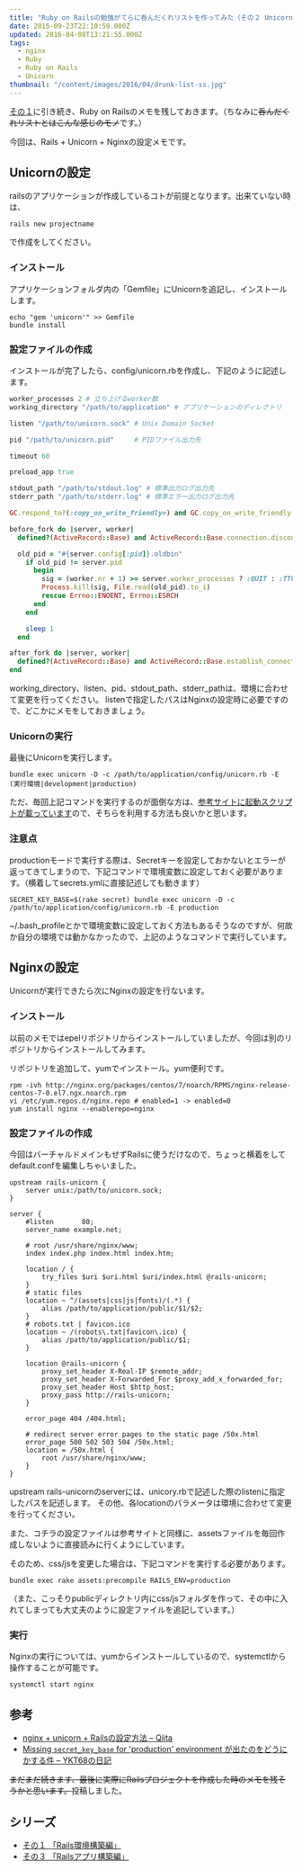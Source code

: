 ```yaml
---
title: "Ruby on Railsの勉強がてらに呑んだくれリストを作ってみた（その２ Unicorn+Nginx編）"
date: 2015-09-23T22:10:59.000Z
updated: 2016-04-08T13:21:55.000Z
tags:
  - nginx
  - Ruby
  - Ruby on Rails
  - Unicorn
thumbnail: "/content/images/2016/04/drunk-list-ss.jpg"
---
```



[その１](https://blog.sus-happy.net/ruby-drunk-list/)に引き続き、Ruby on Railsのメモを残しておきます。（ちなみに~~呑んだくれリストとはこんな感じのモノ~~です。）

今回は、Rails + Unicorn + Nginxの設定メモです。


## Unicornの設定

railsのアプリケーションが作成しているコトが前提となります。出来ていない時は、

```shell
rails new projectname
```

で作成をしてください。

### インストール

アプリケーションフォルダ内の「Gemfile」にUnicornを追記し、インストールします。

```shell
echo "gem 'unicorn'" >> Gemfile
bundle install
```

### 設定ファイルの作成

インストールが完了したら、config/unicorn.rbを作成し、下記のように記述します。

```ruby
worker_processes 2 # 立ち上げるworker数
working_directory "/path/to/application" # アプリケーションのディレクトリ

listen "/path/to/unicorn.sock" # Unix Domain Socket

pid "/path/to/unicorn.pid"     # PIDファイル出力先

timeout 60

preload_app true

stdout_path "/path/to/stdout.log" # 標準出力ログ出力先
stderr_path "/path/to/stderr.log" # 標準エラー出力ログ出力先

GC.respond_to?(:copy_on_write_friendly=) and GC.copy_on_write_friendly = true

before_fork do |server, worker|
  defined?(ActiveRecord::Base) and ActiveRecord::Base.connection.disconnect!

  old_pid = "#{server.config[:pid]}.oldbin"
    if old_pid != server.pid
      begin
        sig = (worker.nr + 1) >= server.worker_processes ? :QUIT : :TTOU
        Process.kill(sig, File.read(old_pid).to_i)
        rescue Errno::ENOENT, Errno::ESRCH
      end
    end

    sleep 1
  end

after_fork do |server, worker|
  defined?(ActiveRecord::Base) and ActiveRecord::Base.establish_connection
end
```

working_directory、listen、pid、stdout_path、stderr_pathは、環境に合わせて変更を行ってください。
 listenで指定したパスはNginxの設定時に必要ですので、どこかにメモをしておきましょう。

### Unicornの実行

最後にUnicornを実行します。

```shell
bundle exec unicorn -D -c /path/to/application/config/unicorn.rb -E (実行環境|development|production)
```

ただ、毎回上記コマンドを実行するのが面倒な方は、[参考サイトに起動スクリプトが載っています](http://qiita.com/akito1986/items/56198edcafc222b320a8)ので、そちらを利用する方法も良いかと思います。

### 注意点

productionモードで実行する際は、Secretキーを設定しておかないとエラーが返ってきてしまうので、下記コマンドで環境変数に設定しておく必要があります。（横着してsecrets.ymlに直接記述しても動きます）

```shell
SECRET_KEY_BASE=$(rake secret) bundle exec unicorn -D -c /path/to/application/config/unicorn.rb -E production
```

~/.bash_profileとかで環境変数に設定しておく方法もあるそうなのですが、何故か自分の環境では動かなかったので、上記のようなコマンドで実行しています。


## Nginxの設定

Unicornが実行できたら次にNginxの設定を行ないます。

### インストール

以前のメモではepelリポジトリからインストールしていましたが、今回は別のリポジトリからインストールしてみます。

リポジトリを追加して、yumでインストール。yum便利です。

```shell
rpm -ivh http://nginx.org/packages/centos/7/noarch/RPMS/nginx-release-centos-7-0.el7.ngx.noarch.rpm
vi /etc/yum.repos.d/nginx.repo # enabled=1 -> enabled=0
yum install nginx --enablerepo=nginx
```

### 設定ファイルの作成

今回はバーチャルドメインもせずRailsに使うだけなので、ちょっと横着をしてdefault.confを編集しちゃいました。

```nginx
upstream rails-unicorn {
    server unix:/path/to/unicorn.sock;
}

server {
    #listen       80;
    server_name example.net;

    # root /usr/share/nginx/www;
    index index.php index.html index.htm;

    location / {
        try_files $uri $uri.html $uri/index.html @rails-unicorn;
    }
    # static files
    location ~ ^/(assets|css|js|fonts)/(.*) {
        alias /path/to/application/public/$1/$2;
    }
    # robots.txt | favicon.ico
    location ~ /(robots\.txt|favicon\.ico) {
        alias /path/to/application/public/$1;
    }

    location @rails-unicorn {
        proxy_set_header X-Real-IP $remote_addr;
        proxy_set_header X-Forwarded_For $proxy_add_x_forwarded_for;
        proxy_set_header Host $http_host;
        proxy_pass http://rails-unicorn;
    }

    error_page 404 /404.html;

    # redirect server error pages to the static page /50x.html
    error_page 500 502 503 504 /50x.html;
    location = /50x.html {
        root /usr/share/nginx/www;
    }
}
```

upstream rails-unicornのserverには、unicory.rbで記述した際のlistenに指定したパスを記述します。
 その他、各locationのパラメータは環境に合わせて変更を行ってください。

また、コチラの設定ファイルは参考サイトと同様に、assetsファイルを毎回作成しないように直接読みに行くようにしています。

そのため、css/jsを変更した場合は、下記コマンドを実行する必要があります。

```shell
bundle exec rake assets:precompile RAILS_ENV=production
```

（また、こっそりpublicディレクトリ内にcss/jsフォルダを作って、その中に入れてしまっても大丈夫のように設定ファイルを追記しています。）

### 実行

Nginxの実行については、yumからインストールしているので、systemctlから操作することが可能です。

```shell
systemctl start nginx
```


## 参考

- [nginx + unicorn + Railsの設定方法 – Qiita](http://qiita.com/akito1986/items/56198edcafc222b320a8)
- [Missing `secret_key_base` for 'production' environment が出たのをどうにかする件 – YKT68の日記](http://j1ykt68.hatenablog.com/entry/2014/07/03/111725)

<del datetime="2015-09-30T15:57:45+00:00">まだまだ続きます、最後に実際にRailsプロジェクトを作成した時のメモを残そうかと思います。</del>投稿しました。


## シリーズ

- [その１ 「Rails環境構築編」](https://blog.sus-happy.net/ruby-drunk-list/)
- [その３ 「Railsアプリ構築編」](https://blog.sus-happy.net/ruby-drunk-list-3/)
